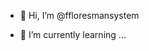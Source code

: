 - 👋 Hi, I’m @ffloresmansystem

- 🌱 I’m currently learning ...

<!---
ffloresmansystem/ffloresmansystem is a ✨ special ✨ repository because its `README.md` (this file) appears on your GitHub profile.
You can click the Preview link to take a look at your changes.
--->
